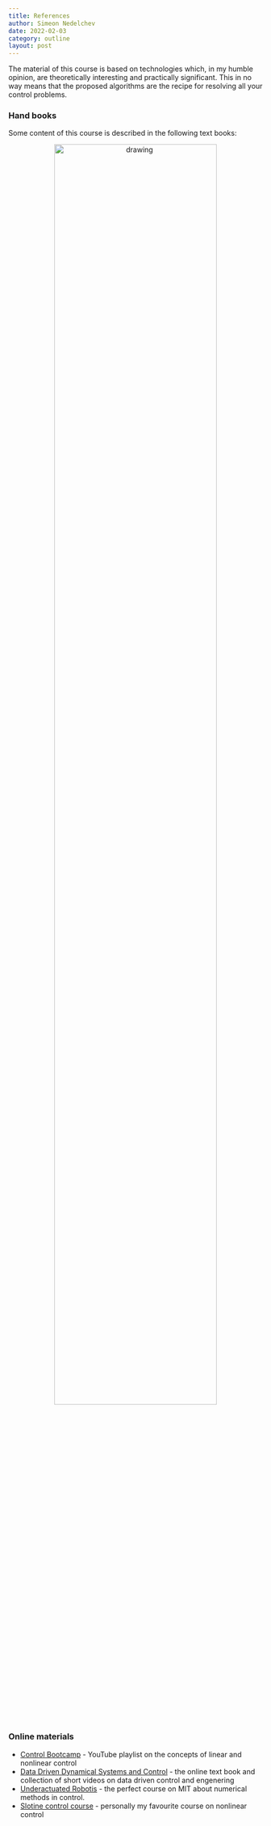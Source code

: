```yaml
---
title: References
author: Simeon Nedelchev
date: 2022-02-03
category: outline
layout: post
---
```

<!-- ### **References** -->

The material of this course is based on technologies which, in my humble opinion, are theoretically interesting and practically significant. This in no way means that the proposed algorithms are the recipe for resolving all your control problems.


### **Hand books**

Some content of this course is described in the following text books:


<p align="center">
<img src="../../assets/images/books/references.png" alt="drawing" width="80%" style="margin:auto"/>
</p>


### **Online materials**
* [Control Bootcamp](https://www.youtube.com/playlist?list=PLMrJAkhIeNNR20Mz-VpzgfQs5zrYi085m) - YouTube playlist on the concepts of linear and nonlinear control
* [Data Driven Dynamical Systems and Control](http://www.databookuw.com/) - the online text book and collection of short videos on data driven control and engenering 
* [Underactuated Robotis](https://underactuated.mit.edu/) - the perfect course on MIT about numerical methods in control.
* [Slotine control course](https://www.bilibili.com/video/BV1yb411e7t5/) - personally my favourite course on nonlinear control

